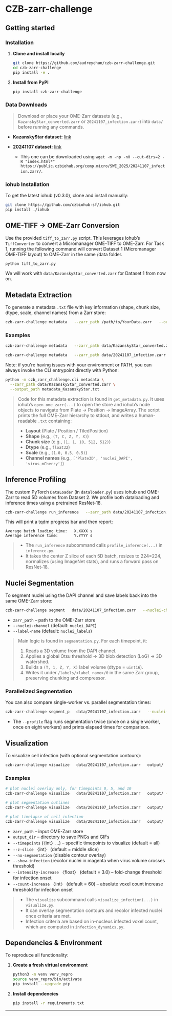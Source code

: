 # CZB-zarr-challenge

## Getting started
### Installation

1. **Clone and install locally**  
   ```bash
   git clone https://github.com/audreychun/czb-zarr-challenge.git
   cd czb-zarr-challenge
   pip install -e .
   ```

2. **Install from PyPI**  
   ```bash
   pip install czb-zarr-challenge
   ```

### Data Downloads
 
> Download or place your OME-Zarr datasets (e.g., `KazanskyStar_converted.zarr` or `20241107_infection.zarr`) into `data/` before running any commands.

- **KazanskyStar dataset:** [link](https://public.czbiohub.org/comp.micro/SWE_2025/KazanskyStar/)

- **20241107 dataset:** [link](https://public.czbiohub.org/comp.micro/SWE_2025/20241107_infection.zarr/)
  - This one can be downloaded using `wget -m -np -nH --cut-dirs=2 -R "index.html*" https://public.czbiohub.org/comp.micro/SWE_2025/20241107_infection.zarr/`.

### iohub Installation

To get the latest iohub (v0.3.0), clone and install manually:

```bash
git clone https://github.com/czbiohub-sf/iohub.git
pip install ./iohub
```

## OME-TIFF → OME-Zarr Conversion

Use the provided `tiff_to_zarr.py` script. This leverages iohub’s `TiffConverter` to convert a Micromanager OME-TIFF to OME-Zarr. For Task 1, running the following command will convert Dataset 1 (Micromanager OME-TIFF layout) to OME-Zarr in the same /data folder.

```bash
python tiff_to_zarr.py
```
We will work with `data/KazanskyStar_converted.zarr` for Dataset 1 from now on.

## Metadata Extraction

To generate a metadata `.txt` file with key information (shape, chunk size, dtype, scale, channel names) from a Zarr store:

```bash
czb-zarr-challenge metadata   --zarr_path /path/to/YourData.zarr   --output_path ./example_metadata.txt
```

### Examples

```bash
czb-zarr-challenge metadata   --zarr_path data/KazanskyStar_converted.zarr   --output_path output/metadata_KazanskyStar.txt

czb-zarr-challenge metadata   --zarr_path data/20241107_infection.zarr   --output_path output/metadata_20241107.txt
```

Note: if you're having issues with your environment or PATH, you can always invoke the CLI entrypoint directly with Python:

```bash
python -m czb_zarr_challenge.cli metadata \
  --zarr_path data/KazanskyStar_converted.zarr \
  --output_path metadata_KazanskyStar.txt
```

> Code for this metadata extraction is found in `get_metadata.py`. It uses iohub’s `open_ome_zarr(...)` to open the store and iohub’s node objects to navigate from Plate -> Position -> ImageArray. The script prints the full OME-Zarr hierarchy to stdout, and writes a human-readable `.txt` containing:
>
> - **Layout** (Plate / Position / TiledPosition)  
> - **Shape** (e.g., `(T, C, Z, Y, X)`)  
> - **Chunk size** (e.g., `(1, 1, 10, 512, 512)`)  
> - **Dtype** (e.g., `float32`)  
> - **Scale** (e.g., `(1.0, 0.5, 0.5)`)  
> - **Channel names** (e.g., `['Plate3D', 'nuclei_DAPI', 'virus_mCherry']`)

## Inference Profiling

The custom PyTorch `DataLoader` (in `dataloader.py`) uses iohub and OME-Zarr to read 5D volumes from Dataset 2. We profile both dataloading and inference times using a pretrained ResNet-18.

```bash
czb-zarr-challenge run_inference   --zarr_path data/20241107_infection.zarr
```

This will print a tqdm progress bar and then report:

```
Average batch loading time:   X.XXXX s
Average inference time:       Y.YYYY s
```

> - The `run_inference` subcommand calls `profile_inference(...)` in `inference.py`.  
> - It takes the center Z slice of each 5D batch, resizes to 224×224, normalizes (using ImageNet stats), and runs a forward pass on ResNet-18.

## Nuclei Segmentation

To segment nuclei using the DAPI channel and save labels back into the same OME-Zarr store:

```bash
czb-zarr-challenge segment   data/20241107_infection.zarr   --nuclei-channel nuclei_DAPI   --label-name nuclei_labels
```

- `zarr_path` – path to the OME-Zarr store  
- `--nuclei-channel` (default: `nuclei_DAPI`)  
- `--label-name` (default: `nuclei_labels`)  

> Main logic is found in `segmentation.py`. For each timepoint, it:
> 1. Reads a 3D volume from the DAPI channel.  
> 2. Applies a global Otsu threshold → 3D blob detection (LoG) → 3D watershed.  
> 3. Builds a `(T, 1, Z, Y, X)` label volume (dtype = `uint16`).  
> 4. Writes it under `/labels/<label_name>/0` in the same Zarr group, preserving chunking and compressor.

### Parallelized Segmentation

You can also compare single-worker vs. parallel segmentation times:

```bash
czb-zarr-challenge segment_p   data/20241107_infection.zarr   --nuclei-channel nuclei_DAPI   --label-name nuclei_labels   --profile
```

- The `--profile` flag runs segmentation twice (once on a single worker, once on eight workers) and prints elapsed times for comparison.

## Visualization

To visualize cell infection (with optional segmentation contours):

```bash
czb-zarr-challenge visualize   data/20241107_infection.zarr   output/
```

### Examples

```bash
# plot nuclei overlay only, for timepoints 0, 5, and 10
czb-zarr-challenge visualize   data/20241107_infection.zarr   output/ --timepoints 0 5 10

# plot segmentation outlines
czb-zarr-challenge visualize   data/20241107_infection.zarr   output/

# plot timelapse of cell infection
czb-zarr-challenge visualize   data/20241107_infection.zarr   output/   --z-slice 8   --no-segmentation   --show-infection   --intensity-increase 3.0   --count-increase 60
```

- `zarr_path` – input OME-Zarr store  
- `output_dir` – directory to save PNGs and GIFs  
- `--timepoints` (〈int〉…) – specific timepoints to visualize (default = all)  
- `--z-slice` 〈int〉 (default = middle slice)  
- `--no-segmentation` (disable contour overlay)  
- `--show-infection` (recolor nuclei in magenta when virus volume crosses threshold)  
- `--intensity-increase` 〈float〉 (default = 3.0) – fold-change threshold for infection onset  
- `--count-increase` 〈int〉 (default = 60) – absolute voxel count increase threshold for infection onset  

> - The `visualize` subcommand calls `visualize_infection(...)` in `visualize.py`.  
> - It can overlay segmentation contours and recolor infected nuclei once criteria are met.
> - Infection criteria are based on in-nucleus infected voxel count, which are computed in `infection_dynamics.py`.

## Dependencies & Environment

To reproduce all functionality:

1. **Create a fresh virtual environment**  
   ```bash
   python3 -m venv venv_repro
   source venv_repro/bin/activate
   pip install --upgrade pip
   ```

2. **Install dependencies**  
   ```bash
   pip install -r requirements.txt
   ```
---
